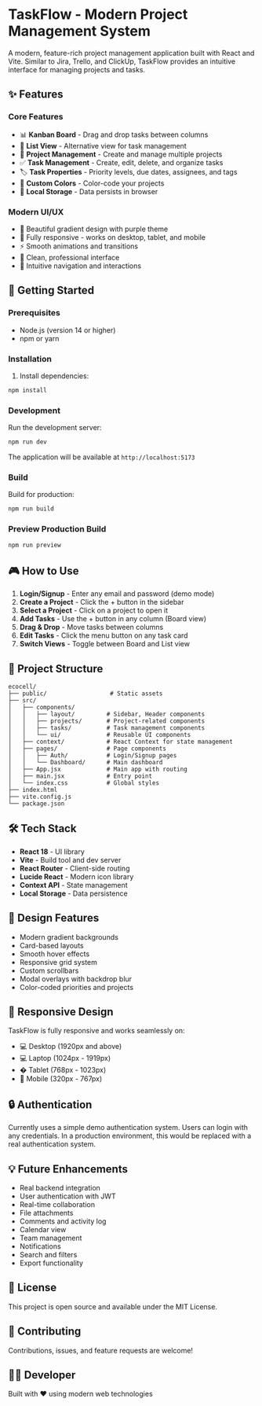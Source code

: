 # TaskFlow - Modern Project Management System

A modern, feature-rich project management application built with React and Vite. Similar to Jira, Trello, and ClickUp, TaskFlow provides an intuitive interface for managing projects and tasks.

## ✨ Features

### Core Features
- 📊 **Kanban Board** - Drag and drop tasks between columns
- 📝 **List View** - Alternative view for task management
- 🎯 **Project Management** - Create and manage multiple projects
- ✅ **Task Management** - Create, edit, delete, and organize tasks
- 🏷️ **Task Properties** - Priority levels, due dates, assignees, and tags
- 🎨 **Custom Colors** - Color-code your projects
- 💾 **Local Storage** - Data persists in browser

### Modern UI/UX
- 🎨 Beautiful gradient design with purple theme
- 📱 Fully responsive - works on desktop, tablet, and mobile
- ⚡ Smooth animations and transitions
- 🌟 Clean, professional interface
- 🎯 Intuitive navigation and interactions

## 🚀 Getting Started

### Prerequisites
- Node.js (version 14 or higher)
- npm or yarn

### Installation

1. Install dependencies:
```bash
npm install
```

### Development

Run the development server:
```bash
npm run dev
```

The application will be available at `http://localhost:5173`

### Build

Build for production:
```bash
npm run build
```

### Preview Production Build

```bash
npm run preview
```

## 🎮 How to Use

1. **Login/Signup** - Enter any email and password (demo mode)
2. **Create a Project** - Click the + button in the sidebar
3. **Select a Project** - Click on a project to open it
4. **Add Tasks** - Use the + button in any column (Board view)
5. **Drag & Drop** - Move tasks between columns
6. **Edit Tasks** - Click the menu button on any task card
7. **Switch Views** - Toggle between Board and List view

## 📁 Project Structure

```
ecocell/
├── public/                  # Static assets
├── src/
│   ├── components/
│   │   ├── layout/         # Sidebar, Header components
│   │   ├── projects/       # Project-related components
│   │   ├── tasks/          # Task management components
│   │   └── ui/             # Reusable UI components
│   ├── context/            # React Context for state management
│   ├── pages/              # Page components
│   │   ├── Auth/           # Login/Signup pages
│   │   └── Dashboard/      # Main dashboard
│   ├── App.jsx             # Main app with routing
│   ├── main.jsx            # Entry point
│   └── index.css           # Global styles
├── index.html
├── vite.config.js
└── package.json
```

## 🛠️ Tech Stack

- **React 18** - UI library
- **Vite** - Build tool and dev server
- **React Router** - Client-side routing
- **Lucide React** - Modern icon library
- **Context API** - State management
- **Local Storage** - Data persistence

## 🎨 Design Features

- Modern gradient backgrounds
- Card-based layouts
- Smooth hover effects
- Responsive grid system
- Custom scrollbars
- Modal overlays with backdrop blur
- Color-coded priorities and projects

## 📱 Responsive Design

TaskFlow is fully responsive and works seamlessly on:
- 💻 Desktop (1920px and above)
- 💻 Laptop (1024px - 1919px)
- � Tablet (768px - 1023px)
- 📱 Mobile (320px - 767px)

## 🔒 Authentication

Currently uses a simple demo authentication system. Users can login with any credentials. In a production environment, this would be replaced with a real authentication system.

## 💡 Future Enhancements

- Real backend integration
- User authentication with JWT
- Real-time collaboration
- File attachments
- Comments and activity log
- Calendar view
- Team management
- Notifications
- Search and filters
- Export functionality

## 📄 License

This project is open source and available under the MIT License.

## 🤝 Contributing

Contributions, issues, and feature requests are welcome!

## 👨‍💻 Developer

Built with ❤️ using modern web technologies
